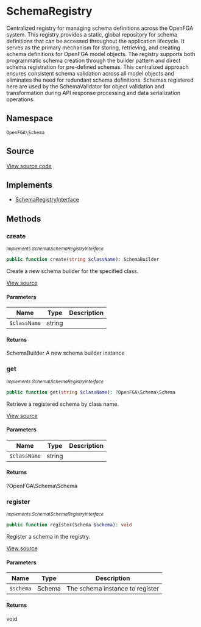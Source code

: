 # SchemaRegistry

Centralized registry for managing schema definitions across the OpenFGA system. This registry provides a static, global repository for schema definitions that can be accessed throughout the application lifecycle. It serves as the primary mechanism for storing, retrieving, and creating schema definitions for OpenFGA model objects. The registry supports both programmatic schema creation through the builder pattern and direct schema registration for pre-defined schemas. This centralized approach ensures consistent schema validation across all model objects and eliminates the need for redundant schema definitions. Schemas registered here are used by the SchemaValidator for object validation and transformation during API response processing and data serialization operations.

## Namespace
`OpenFGA\Schema`

## Source
[View source code](https://github.com/evansims/openfga-php/blob/main/src/Schema/SchemaRegistry.php)

## Implements
* [SchemaRegistryInterface](SchemaRegistryInterface.md)



## Methods
### create

*<small>Implements Schema\SchemaRegistryInterface</small>*  

```php
public function create(string $className): SchemaBuilder
```

Create a new schema builder for the specified class.

[View source](https://github.com/evansims/openfga-php/blob/main/src/Schema/SchemaRegistryInterface.php#L29)

#### Parameters
| Name | Type | Description |
|------|------|-------------|
| `$className` | string |  |

#### Returns
SchemaBuilder
 A new schema builder instance

### get

*<small>Implements Schema\SchemaRegistryInterface</small>*  

```php
public function get(string $className): ?OpenFGA\Schema\Schema
```

Retrieve a registered schema by class name.

[View source](https://github.com/evansims/openfga-php/blob/main/src/Schema/SchemaRegistryInterface.php#L37)

#### Parameters
| Name | Type | Description |
|------|------|-------------|
| `$className` | string |  |

#### Returns
?OpenFGA\Schema\Schema

### register

*<small>Implements Schema\SchemaRegistryInterface</small>*  

```php
public function register(Schema $schema): void
```

Register a schema in the registry.

[View source](https://github.com/evansims/openfga-php/blob/main/src/Schema/SchemaRegistryInterface.php#L44)

#### Parameters
| Name | Type | Description |
|------|------|-------------|
| `$schema` | Schema | The schema instance to register |

#### Returns
void

